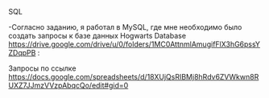 SQL

-Согласно заданию, я работал в MySQL, где мне необходимо было создать запросы к базе данных Hogwarts Database 
https://drive.google.com/drive/u/0/folders/1MC0AttnmlAmugifFlX3hG6pssYZDqpPB :

Запросы по ссылке https://docs.google.com/spreadsheets/d/18XUjQsRIBMj8hRdv6ZVWkwn8RUXZ7JJmzVVzpAbqcQo/edit#gid=0
